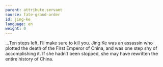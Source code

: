 ```yaml
---
parent: attribute.servant
source: fate-grand-order
id: jing-ke
language: en
weight: 0
---
```


…Ten steps left, I’ll make sure to kill you.
Jing Ke was an assassin who plotted the death of the First Emperor of China, and was one step shy of accomplishing it.
If she hadn’t been stopped, she may have rewritten the entire history of China.
